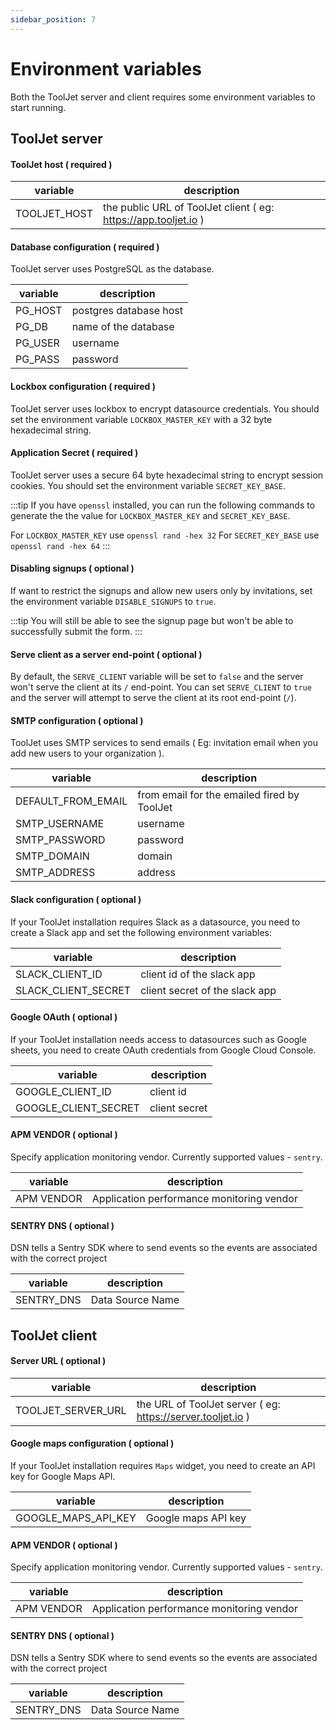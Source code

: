 ```yaml
---
sidebar_position: 7
---
```


# Environment variables

Both the ToolJet server and client requires some environment variables to start running.

## ToolJet server

#### ToolJet host ( required )

| variable      | description |
| ----------- | ----------- |
| TOOLJET_HOST | the public URL of ToolJet client ( eg: https://app.tooljet.io ) |



#### Database configuration ( required )

ToolJet server uses PostgreSQL as the database.

| variable      | description |
| ----------- | ----------- |
| PG_HOST      | postgres database host |
| PG_DB      | name of the database       |
| PG_USER      | username |
| PG_PASS      | password       |

#### Lockbox configuration ( required )
ToolJet server uses lockbox to encrypt datasource credentials. You should set the environment variable `LOCKBOX_MASTER_KEY` with a 32 byte hexadecimal string.


#### Application Secret ( required )
ToolJet server uses a secure 64 byte hexadecimal string to encrypt session cookies. You should set the environment variable `SECRET_KEY_BASE`.


:::tip
If you have `openssl` installed, you can run the following commands to generate the the value for `LOCKBOX_MASTER_KEY` and `SECRET_KEY_BASE`.

For `LOCKBOX_MASTER_KEY` use `openssl rand -hex 32`
For `SECRET_KEY_BASE` use `openssl rand -hex 64`
:::


#### Disabling signups ( optional )

If want to restrict the signups and allow new users only by invitations, set the environment variable `DISABLE_SIGNUPS` to `true`.

:::tip
You will still be able to see the signup page but won't be able to successfully submit the form.
:::

#### Serve client as a server end-point ( optional )

By default, the `SERVE_CLIENT` variable will be set to `false` and the server won't serve the client at its `/`  end-point.
You can set `SERVE_CLIENT` to `true` and the server will attempt to serve the client at its root end-point (`/`).

#### SMTP configuration ( optional )

ToolJet uses SMTP services to send emails ( Eg: invitation email when you add new users to your organization ).

| variable      | description |
| ----------- | ----------- |
| DEFAULT_FROM_EMAIL      | from email for the emailed fired by ToolJet  |
| SMTP_USERNAME      | username  |
| SMTP_PASSWORD      | password  |
| SMTP_DOMAIN      | domain   |
| SMTP_ADDRESS      | address  |

#### Slack configuration ( optional )

If your ToolJet installation requires Slack as a datasource, you need to create a Slack app and set the following environment variables:

| variable      | description |
| ----------- | ----------- |
| SLACK_CLIENT_ID      | client id of the slack app |
| SLACK_CLIENT_SECRET      | client secret of the slack app |

#### Google OAuth ( optional )

If your ToolJet installation needs access to datasources such as Google sheets, you need to create OAuth credentials from Google Cloud Console.

| variable      | description |
| ----------- | ----------- |
| GOOGLE_CLIENT_ID      | client id |
| GOOGLE_CLIENT_SECRET      | client secret |


#### APM VENDOR ( optional )

Specify application monitoring vendor. Currently supported values - `sentry`.

| variable      | description |
| ----------- | ----------- |
| APM VENDOR | Application performance monitoring vendor |

#### SENTRY DNS ( optional )

DSN tells a Sentry SDK where to send events so the events are associated with the correct project

| variable      | description |
| ----------- | ----------- |
| SENTRY_DNS | Data Source Name |

## ToolJet client

#### Server URL ( optional )

| variable | description |
| ----------- | ----------- |
| TOOLJET_SERVER_URL | the URL of ToolJet server ( eg: https://server.tooljet.io ) |

#### Google maps configuration ( optional )

If your ToolJet installation requires `Maps` widget, you need to create an API key for Google Maps API.

| variable      | description |
| ----------- | ----------- |
| GOOGLE_MAPS_API_KEY | Google maps API key |

#### APM VENDOR ( optional )

Specify application monitoring vendor. Currently supported values - `sentry`.

| variable      | description |
| ----------- | ----------- |
| APM VENDOR | Application performance monitoring vendor |

#### SENTRY DNS ( optional )

DSN tells a Sentry SDK where to send events so the events are associated with the correct project

| variable      | description |
| ----------- | ----------- |
| SENTRY_DNS | Data Source Name |

